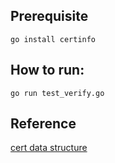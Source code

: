 ## Prerequisite
	go install certinfo
## How to run:
	go run test_verify.go

## Reference
[cert data structure](https://cs.opensource.google/go/go/+/refs/tags/go1.17.3:src/crypto/x509/x509.go;l=628;drc=refs%2Ftags%2Fgo1.17.3;bpv=1;bpt=1)
